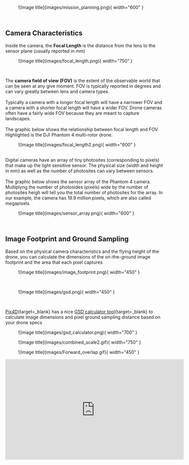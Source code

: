 
<figure markdown>
  ![Image title](images/mission_planning.png){ width="600" }
  <figcaption> </figcaption>
</figure>

<br/> 

## Camera Characteristics

Inside the camera, the **Focal Length** is the distance from the lens to the sensor plane (usually reported in mm)
<br/>

<figure markdown>
  ![Image title](images/focal_length.png){ width="750" }
  <figcaption> </figcaption>
</figure>

<br/>

The **camera field of view (FOV)** is the extent of the observable world that can be seen at any give moment. FOV is typically reported in degrees and can vary greatly between lens and camera types. 
<br/>
<br/>
Typically a camera with a longer focal length will have a narrower FOV and a camera with a shorter focal length will have a wider FOV. Drone cameras often have a fairly wide FOV because they are meant
to capture landscapes. 
<br/>
<br/>
The graphic below shows the relationship between focal length and FOV. Highlighted is the DJI Phantom 4 multi-rotor drone. 


<figure markdown>
  ![Image title](images/focal_length2.png){ width="600" }
  <figcaption> </figcaption>
</figure>

<br/>
Digital cameras have an array of tiny photosites (corresponding to pixels) that make up the light sensitive sensor. The physical size (width and height in mm) as well as
the number of photosites can vary between sensors. 
<br/>
<br/>
The graphic below shows the sensor array of the Phantom 4 camera. Multiplyng the number of photosides (pixels) wide by the number of photosites
heigh will tell you the total number of photosites for the array. In our example, the camera has 19.9 million pixels, which are also called megapixels. 

<figure markdown>
  ![Image title](images/sensor_array.png){ width="600" }
  <figcaption> </figcaption>
</figure>
<br/>

## Image Footprint and Ground Sampling
Based on the physical camera characteristics and the flying height of the drone, you can calculate the dimensions of the on-the-ground image footprint and the area that each pixel captures

<figure markdown>
  ![Image title](images/image_footprint.png){ width="450" }
  <figcaption> </figcaption>
</figure>

<br/>

<figure markdown>
  ![Image title](images/gsd.png){ width="450" }
  <figcaption> </figcaption>
</figure>
<br/>

[Pix4D](https://www.pix4d.com/){target=_blank} has a nice [GSD calculator tool](https://support.pix4d.com/hc/en-us/articles/202560249-TOOLS-GSD-calculator){target=_blank} to calculate image dimensions and pixel ground sampling distance based on your drone specs
<figure markdown>
  ![Image title](images/gsd_calculator.png){ width="700" }
  <figcaption> </figcaption>
</figure>


<figure markdown>
  ![Image title](images/combined_scale2.gif){ width="750" }
  <figcaption> </figcaption>
</figure>


<figure markdown>
  ![Image title](images/Forward_overlap.gif){ width="450" }
  <figcaption> </figcaption>
</figure>







<iframe width="560" height="315" src="https://www.youtube.com/embed/bTIgjjeYtWY" title="YouTube video player" frameborder="0" allow="accelerometer; autoplay; clipboard-write; encrypted-media; gyroscope; picture-in-picture; web-share" allowfullscreen></iframe>
